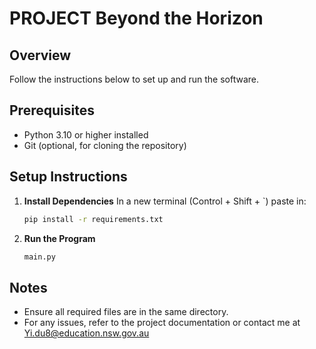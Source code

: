 # PROJECT Beyond the Horizon

## Overview

Follow the instructions below to set up and run the software.

## Prerequisites

- Python 3.10 or higher installed
- Git (optional, for cloning the repository)

## Setup Instructions

1. **Install Dependencies**
    In a new terminal (Control + Shift + `) paste in:

    ```bash
    pip install -r requirements.txt
    ```

2. **Run the Program**
    ```bash
    main.py
    ```

## Notes

- Ensure all required files are in the same directory.
- For any issues, refer to the project documentation or contact me at Yi.du8@education.nsw.gov.au

